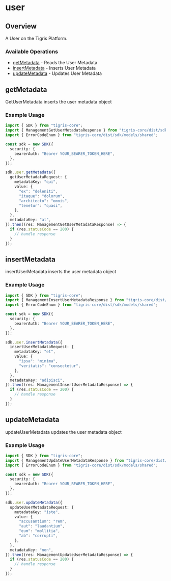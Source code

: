 # user

## Overview

A User on the Tigris Platform.

### Available Operations

* [getMetadata](#getmetadata) - Reads the User Metadata
* [insertMetadata](#insertmetadata) - Inserts User Metadata
* [updateMetadata](#updatemetadata) - Updates User Metadata

## getMetadata

GetUserMetadata inserts the user metadata object

### Example Usage

```typescript
import { SDK } from "tigris-core";
import { ManagementGetUserMetadataResponse } from "tigris-core/dist/sdk/models/operations";
import { ErrorCodeEnum } from "tigris-core/dist/sdk/models/shared";

const sdk = new SDK({
  security: {
    bearerAuth: "Bearer YOUR_BEARER_TOKEN_HERE",
  },
});

sdk.user.getMetadata({
  getUserMetadataRequest: {
    metadataKey: "qui",
    value: {
      "ex": "deleniti",
      "itaque": "dolorum",
      "architecto": "omnis",
      "tenetur": "quasi",
    },
  },
  metadataKey: "at",
}).then((res: ManagementGetUserMetadataResponse) => {
  if (res.statusCode == 200) {
    // handle response
  }
});
```

## insertMetadata

insertUserMetadata inserts the user metadata object

### Example Usage

```typescript
import { SDK } from "tigris-core";
import { ManagementInsertUserMetadataResponse } from "tigris-core/dist/sdk/models/operations";
import { ErrorCodeEnum } from "tigris-core/dist/sdk/models/shared";

const sdk = new SDK({
  security: {
    bearerAuth: "Bearer YOUR_BEARER_TOKEN_HERE",
  },
});

sdk.user.insertMetadata({
  insertUserMetadataRequest: {
    metadataKey: "et",
    value: {
      "ipsa": "minima",
      "veritatis": "consectetur",
    },
  },
  metadataKey: "adipisci",
}).then((res: ManagementInsertUserMetadataResponse) => {
  if (res.statusCode == 200) {
    // handle response
  }
});
```

## updateMetadata

updateUserMetadata updates the user metadata object

### Example Usage

```typescript
import { SDK } from "tigris-core";
import { ManagementUpdateUserMetadataResponse } from "tigris-core/dist/sdk/models/operations";
import { ErrorCodeEnum } from "tigris-core/dist/sdk/models/shared";

const sdk = new SDK({
  security: {
    bearerAuth: "Bearer YOUR_BEARER_TOKEN_HERE",
  },
});

sdk.user.updateMetadata({
  updateUserMetadataRequest: {
    metadataKey: "iste",
    value: {
      "accusantium": "rem",
      "aut": "laudantium",
      "eum": "mollitia",
      "ab": "corrupti",
    },
  },
  metadataKey: "non",
}).then((res: ManagementUpdateUserMetadataResponse) => {
  if (res.statusCode == 200) {
    // handle response
  }
});
```
